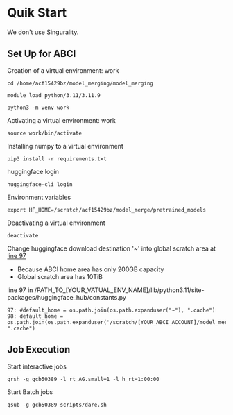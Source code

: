 # Quik Start
We don't use Singurality.
## Set Up for ABCI
Creation of a virtual environment: work
```
cd /home/acf15429bz/model_merging/model_merging
```
```
module load python/3.11/3.11.9
```
```
python3 -m venv work
```
Activating a virtual environment: work
```
source work/bin/activate
```
Installing numpy to a virtual environment
```
pip3 install -r requirements.txt
```
huggingface login
```
huggingface-cli login
```
Environment variables
```
export HF_HOME=/scratch/acf15429bz/model_merge/pretrained_models
```
Deactivating a virtual environment
```
deactivate
```

Change huggingface download destination '~' into global scratch area at [line 97](https://github.com/huggingface/huggingface_hub/blob/5ff2d150d121d04799b78bc08f2343c21b8f07a9/src/huggingface_hub/constants.py#L97)
- Because ABCI home area has only 200GB capacity
- Global scratch area has 10TiB
 
line 97 in /PATH_TO_[YOUR_VATUAL_ENV_NAME]/lib/python3.11/site-packages/huggingface_hub/constants.py 
```
97: #default_home = os.path.join(os.path.expanduser("~"), ".cache")
98: default_home = os.path.join(os.path.expanduser('/scratch/[YOUR_ABCI_ACCOUNT]/model_merge'), ".cache")
```

## Job Execution
Start interactive jobs
```
qrsh -g gcb50389 -l rt_AG.small=1 -l h_rt=1:00:00
```
Start Batch jobs
```
qsub -g gcb50389 scripts/dare.sh
```